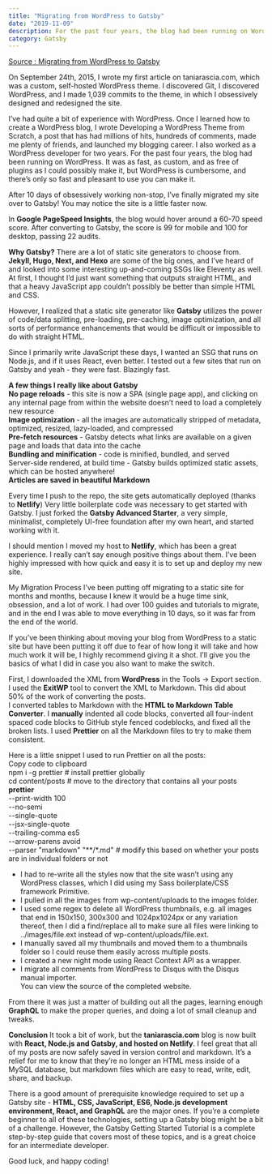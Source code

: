 ```yaml
---
title: "Migrating from WordPress to Gatsby"
date: "2019-11-09"
description: For the past four years, the blog had been running on WordPress. It was as fast, as custom, and as free of plugins as I could possibly make it, but WordPress is cumbersome, and there’s only so fast and pleasant to use you can make it.
category: Gatsby
---
```


<a href="https://www.gatsbyjs.org/blog/2019-03-21-migrating-from-wordpress-to-gatsby/"
     target="_blank">Source : Migrating from WordPress to Gatsby</a>


On September 24th, 2015, I wrote my first article on taniarascia.com, which was a custom, self-hosted WordPress theme. I discovered Git, I discovered WordPress, and I made 1,039 commits to the theme, in which I obsessively designed and redesigned the site.

I’ve had quite a bit of experience with WordPress. Once I learned how to create a WordPress blog, I wrote Developing a WordPress Theme from Scratch, a post that has had millions of hits, hundreds of comments, made me plenty of friends, and launched my blogging career. I also worked as a WordPress developer for two years. For the past four years, the blog had been running on WordPress. It was as fast, as custom, and as free of plugins as I could possibly make it, but WordPress is cumbersome, and there’s only so fast and pleasant to use you can make it.

After 10 days of obsessively working non-stop, I’ve finally migrated my site over to Gatsby! You may notice the site is a little faster now.

In <strong>Google PageSpeed Insights</strong>, the blog would hover around a 60-70 speed score. After converting to Gatsby, the score is 99 for mobile and 100 for desktop, passing 22 audits.

<strong>Why Gatsby?</strong>
There are a lot of static site generators to choose from. <strong>Jekyll, Hugo, Next, and Hexo</strong> are some of the big ones, and I’ve heard of and looked into some interesting up-and-coming SSGs like Eleventy as well. At first, I thought I’d just want something that outputs straight HTML, and that a heavy JavaScript app couldn’t possibly be better than simple HTML and CSS.

However, I realized that a static site generator like <strong>Gatsby</strong> utilizes the power of code/data splitting, pre-loading, pre-caching, image optimization, and all sorts of performance enhancements that would be difficult or impossible to do with straight HTML.

Since I primarily write JavaScript these days, I wanted an SSG that runs on Node.js, and if it uses React, even better. I tested out a few sites that run on Gatsby and yeah - they were fast. Blazingly fast.

<strong>A few things I really like about Gatsby</strong><br>
<strong>No page reloads</strong> - this site is now a SPA (single page app), and clicking on any internal page from within the website doesn’t need to load a completely new resource<br>
<strong>Image optimization</strong> - all the images are automatically stripped of metadata, optimized, resized, lazy-loaded, and compressed<br>
<strong>Pre-fetch resources</strong> - Gatsby detects what links are available on a given page and loads that data into the cache<br>
<strong>Bundling and minification</strong> - code is minified, bundled, and served<br>
Server-side rendered, at build time - Gatsby builds optimized static assets, which can be hosted anywhere!<br>
<strong>Articles are saved in beautiful Markdown</strong><br>

Every time I push to the repo, the site gets automatically deployed (thanks to <strong>Netlify</strong>)
Very little boilerplate code was necessary to get started with Gatsby. I just forked the <strong>Gatsby Advanced Starter</strong>, a very simple, minimalist, completely UI-free foundation after my own heart, and started working with it.

I should mention I moved my host to <strong>Netlify</strong>, which has been a great experience. I really can’t say enough positive things about them. I’ve been highly impressed with how quick and easy it is to set up and deploy my new site.

My Migration Process
I’ve been putting off migrating to a static site for months and months, because I knew it would be a huge time sink, obsession, and a lot of work. I had over 100 guides and tutorials to migrate, and in the end I was able to move everything in 10 days, so it was far from the end of the world.

If you’ve been thinking about moving your blog from WordPress to a static site but have been putting it off due to fear of how long it will take and how much work it will be, I highly recommend giving it a shot. I’ll give you the basics of what I did in case you also want to make the switch.

First, I downloaded the XML from <strong>WordPress</strong> in the Tools -> Export section.
I used the <strong>ExitWP</strong> tool to convert the XML to Markdown. This did about 50% of the work of converting the posts.<br>
I converted tables to Markdown with the <strong>HTML to Markdown Table Converter</strong>.
I <strong>manually</strong> indented all code blocks, converted all four-indent spaced code blocks to GitHub style fenced codeblocks, and fixed all the broken lists.
I used <strong>Prettier</strong> on all the Markdown files to try to make them consistent. 

Here is a little snippet I used to run Prettier on all the posts:<br>
Copy code to clipboard<br>
npm i -g prettier # install prettier globally<br>
cd content/posts  # move to the directory that contains all your posts<br>
<strong>prettier</strong><br>
  --print-width 100<br>
  --no-semi<br>
  --single-quote<br>
  --jsx-single-quote<br>
  --trailing-comma es5<br>
  --arrow-parens avoid<br>
  --parser "markdown"  "**/*.md" # modify this based on whether your posts are in individual folders or not<br>

- I had to re-write all the styles now that the site wasn’t using any WordPress classes, which I did using my Sass boilerplate/CSS framework Primitive.<br>
- I pulled in all the images from wp-content/uploads to the images folder.<br>
- I used some regex to delete all WordPress thumbnails, e.g. all images that end in 150x150, 300x300 and 1024px1024px or any variation thereof, then I did a find/replace all to make sure all files were linking to ../images/file.ext instead of wp-content/uploads/file.ext.<br>
- I manually saved all my thumbnails and moved them to a thumbnails folder so I could reuse them easily across multiple posts.<br>
- I created a new night mode using React Context API as a wrapper.<br>
- I migrate all comments from WordPress to Disqus with the Disqus manual importer.<br>
You can view the source of the completed website.

From there it was just a matter of building out all the pages, learning enough <strong>GraphQL</strong> to make the proper queries, and doing a lot of small cleanup and tweaks.

<strong>Conclusion</strong>
It took a bit of work, but the <strong>taniarascia.com</strong> blog is now built with <strong>React, Node.js and Gatsby, and hosted on Netlify</strong>. I feel great that all of my posts are now safely saved in version control and markdown. It’s a relief for me to know that they’re no longer an HTML mess inside of a MySQL database, but markdown files which are easy to read, write, edit, share, and backup.

There is a good amount of prerequisite knowledge required to set up a Gatsby site - <strong>HTML, CSS, JavaScript, ES6, Node.js development environment, React, and GraphQL</strong> are the major ones. If you’re a complete beginner to all of these technologies, setting up a Gatsby blog might be a bit of a challenge. However, the Gatsby Getting Started Tutorial is a complete step-by-step guide that covers most of these topics, and is a great choice for an intermediate developer.

Good luck, and happy coding!